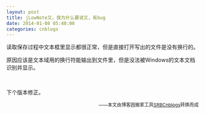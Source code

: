```yaml
---
layout: post
title: jLowNote又，我为什么要说又，有bug
date: 2014-01-08 05:40:00
categories: cnblogs
---
```


<p>读取保存过程中文本框里显示都很正常，但是直接打开写出的文件是没有换行的。</p>
<p>原因应该是文本域用的换行符能输出到文件里，但是没法被Windows的文本文档识别并显示。</p>
<p>&nbsp;</p>
<p>下个版本修正。</p>

<p align=right><span style="font-size: 12px">——本文由博客园搬家工具<a href="https://github.com/mlxy/SRBCnblogs">SRBCnblogs</a>转换而成</span></p>